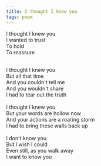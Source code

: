 ```yaml
---
title: I thought I knew you
tags: poem
---
```


I thought I knew you<br/>
I wanted to trust<br/>
To hold<br/>
To reassure<br/>
<!--more-->
<br/>I thought I knew you<br/>
But all that time<br/>
And you couldn't tell me<br/>
And you wouldn't share<br/>
I had to tear out the truth<br/>
<br/>I thought I knew you<br/>
But your words are hollow now<br/>
And your actions are a roaring storm<br/>
I had to bring these walls back up<br/>
<br/>I don't know you<br/>
But I wish I could<br/>
Even still, as you walk away<br/>
I want to know you
